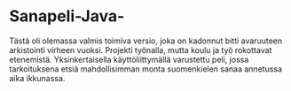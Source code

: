 # Sanapeli-Java-
<p>Tästä oli olemassa valmis toimiva versio, joka on kadonnut bitti avaruuteen arkistointi virheen vuoksi. Projekti työnalla, mutta koulu ja työ rokottavat etenemistä. Yksinkertaisella käyttöliittymällä varustettu peli, jossa tarkoituksena etsiä mahdollisimman monta suomenkielen sanaa annetussa aika ikkunassa.</p>
